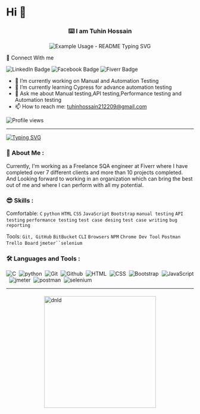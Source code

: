 # Hi  👋
<!-- markdownlint-disable MD033 MD041 -->
<p align="center">
  <h3 align="center">⌨️ I am Tuhin Hossain</h3>
</p>

<p align="center">
  <img src="https://readme-typing-svg.demolab.com/?lines=A Passionate SQA Trainee!&font=Fira%20Code&center=true&width=380&height=50&duration=4000&pause=1000" alt="Example Usage - README Typing SVG">
</p>


💙 Connect With me

<div id="badges" align="left">
  
  <a href="https://www.linkedin.com/in/tuhin-hossain-73a791157/" style="text-decoration: none"  target="_blank">
  <img src="https://img.shields.io/badge/LinkedIn-blue?style=for-the-badge&logo=linkedin&logoColor=white" alt="LinkedIn Badge"/>
  </a>
  <a href="https://www.facebook.com/7uh1n.py/" style="text-decoration: none"  target="_blank">
    <img src="https://img.shields.io/badge/Facebook-blue?style=for-the-badge&logo=facebook&logoColor=white" alt="Facebook Badge"/>
   </a>
 
   <a href="https://www.instagram.com/hossaintuhin809/" style="text-decoration: none"  target="_blank">
    <img src="https://img.shields.io/badge/Instagram-red?style=for-the-badge&logo=instagram&logoColor=white" alt="Fiverr Badge"/>
   </a>
   <br>
</div>

- 🔭 I’m currently working on Manual and Automation Testing
- 🌱 I’m currently learning Cypress for advance automation testing
- 💬 Ask me about  Manual testing,API testing,Performance testing and Automation testing
- 📫 How to reach me: tuhinhossain212209@gmail.com


![Profile views](https://gpvc.arturio.dev/tuhingit) 

<hr>



[![Typing SVG](https://readme-typing-svg.demolab.com?font=poppins&weight=800&size=40&pause=1000&color=F75311&background=D7FF2D00&center=true&vCenter=true&width=1000&height=100&lines=Don't+Forget+to+Click+Follow+😊)](https://github.com/Tuhingits)


### 🐼 About Me :

Currently, I'm working as a Freelance SQA engineer at Fiverr where I have completed over 7 different clients and more than 10 projects completed. And Looking forward to working in an organization which can bring the best out of me and where I can perform with all my potential.


### 😎 Skills :

Comfortable: `C` `python` `HTML` `CSS` `JavaScript` `Bootstrap` `manual testing` `API testing` `performance testing` `test case desing` `test case writing` `bug reporting`

Tools: `Git, GitHub` `BitBucket` `CLI` `Browsers` `NPM` `Chrome Dev Tool` `Postman` `Trello Board` `jmeter``selenium`


### :hammer_and_wrench: Languages and Tools :
<div>
  <img src="https://img.shields.io/badge/C-A8B9CC.svg?style=for-the-badge&logo=C&logoColor=black" title="C" alt="C"/>&nbsp;
  <img src="https://img.shields.io/badge/python-181717.svg?style=for-the-badge&logo=python&logoColor=white" title="python" alt="python" />&nbsp;
  <img src="https://img.shields.io/badge/Git-F05032.svg?style=for-the-badge&logo=Git&logoColor=white" title="Git" alt="Git" />&nbsp;
  <img src="https://img.shields.io/badge/GitHub-181717.svg?style=for-the-badge&logo=GitHub&logoColor=white" title="Github" alt="Github" />&nbsp;
  <img src="https://img.shields.io/badge/HTML5-E34F26.svg?style=for-the-badge&logo=HTML5&logoColor=white" title="HTML5" alt="HTML"/>&nbsp;
  <img src="https://img.shields.io/badge/CSS3-1572B6.svg?style=for-the-badge&logo=CSS3&logoColor=white"  title="CSS3" alt="CSS"/>&nbsp;
  <img src="https://img.shields.io/badge/Bootstrap-7952B3.svg?style=for-the-badge&logo=Bootstrap&logoColor=white"  title="Bootstrap" alt="Bootstrap"/>&nbsp;
  <img src="https://img.shields.io/badge/JavaScript-F7DF1E.svg?style=for-the-badge&logo=JavaScript&logoColor=black" title="JavaScript" alt="JavaScript"/>&nbsp;
  <img src="https://img.shields.io/badge/apache-jmeter-E34F26.svg?style=for-the-badge&logo=apache-jmeter&logoColor=white" title="jmeter" alt="jmeter" />&nbsp;
  <img src="https://img.shields.io/badge/postman-A8B9CC.svg?style=for-the-badge&logo=postman&logoColor=white" title="postman" alt="postman" />&nbsp;
  <img src="https://img.shields.io/badge/selenium-181717.svg?style=for-the-badge&logo=selenium&logoColor=white" title="selenium" alt="selenium" />&nbsp;


  
</div>
<hr>
<a href="https://drive.google.com/file/d/1k3ZY1bBGPsxPuA5if_ASng-jM2bAkp72/view?usp=share_link" style="text-decoration: none"  target="_blank">
 <img src="https://i.ibb.co/SrqYy2L/btn.png" style="display:block;margin-top:20px;margin-left:auto;margin-right:auto;width:300px;max-width:80%;height:auto;" alt="dnld" border="0">
  </a>
